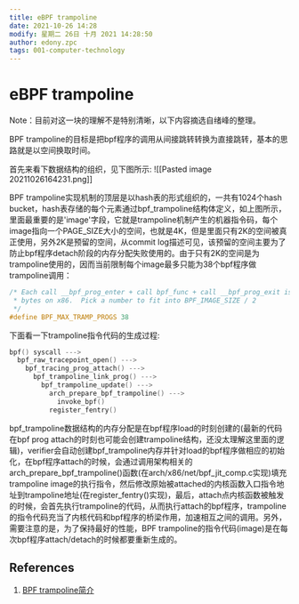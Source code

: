 ```yaml
---
title: eBPF trampoline
date: 2021-10-26 14:28
modify: 星期二 26日 十月 2021 14:28:50
author: edony.zpc
tags: 001-computer-technology
---
```



# eBPF trampoline
Note：目前对这一块的理解不是特别清晰，以下内容摘选自绪峰的整理。

BPF trampoline的目标是把bpf程序的调用从间接跳转转换为直接跳转，基本的思路就是以空间换取时间。

首先来看下数据结构的组织，见下图所示:
![[Pasted image 20211026164231.png]]

BPF trampoline实现机制的顶层是以hash表的形式组织的，一共有1024个hash bucket，hash表存储的每个元素通过bpf_trampoline结构体定义，如上图所示，里面最重要的是'image'字段，它就是trampoline机制产生的机器指令码，每个image指向一个PAGE_SIZE大小的空间，也就是4K，但是里面只有2K的空间被真正使用，另外2K是预留的空间，从commit log描述可见，该预留的空间主要为了防止bpf程序detach阶段的内存分配失败使用的。由于只有2K的空间是为trampoline使用的，因而当前限制每个image最多只能为38个bpf程序做trampoline调用：
```c
/* Each call __bpf_prog_enter + call bpf_func + call __bpf_prog_exit is ~50
 * bytes on x86.  Pick a number to fit into BPF_IMAGE_SIZE / 2
 */
#define BPF_MAX_TRAMP_PROGS 38
```

下面看一下trampoline指令代码的生成过程:

```c
bpf() syscall --->
  bpf_raw_tracepoint_open() --->
    bpf_tracing_prog_attach() --->
      bpf_trampoline_link_prog() --->
        bpf_trampoline_update() --->
          arch_prepare_bpf_trampoline() --->
            invoke_bpf()
          register_fentry()
```

bpf_trampoline数据结构的内存分配是在bpf程序load的时刻创建的(最新的代码在bpf prog attach的时刻也可能会创建trampoline结构，还没太理解这里面的逻辑)，verifier会自动创建bpf_trampoline内存并针对load的bpf程序做相应的初始化，在bpf程序attach的时候，会通过调用架构相关的arch_prepare_bpf_trampoline()函数(在arch/x86/net/bpf_jit_comp.c实现)填充trampoline image的执行指令，然后修改原始被attached的内核函数入口指令地址到trampoline地址(在register_fentry()实现)，最后，attach点内核函数被触发的时候，会首先执行trampoline的代码，从而执行attach的bpf程序，trampoline的指令代码充当了内核代码和bpf程序的桥梁作用，加速相互之间的调用。另外，需要注意的是，为了保持最好的性能，BPF trampoline的指令代码(image)是在每次bpf程序attach/detach的时候都要重新生成的。

## References
1. [BPF trampoline简介](https://ata.alibaba-inc.com/articles/199228)